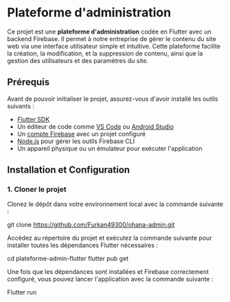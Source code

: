 # Plateforme d'administration

Ce projet est une **plateforme d'administration** codée en Flutter avec un backend Firebase. Il permet à notre entreprise de gérer le contenu du site web via une interface utilisateur simple et intuitive. Cette plateforme facilite la création, la modification, et la suppression de contenu, ainsi que la gestion des utilisateurs et des paramètres du site.


## Prérequis

Avant de pouvoir initialiser le projet, assurez-vous d'avoir installé les outils suivants :

- [Flutter SDK](https://flutter.dev/docs/get-started/install)
- Un éditeur de code comme [VS Code](https://code.visualstudio.com/) ou [Android Studio](https://developer.android.com/studio)
- Un [compte Firebase](https://firebase.google.com/) avec un projet configuré
- [Node.js](https://nodejs.org/) pour gérer les outils Firebase CLI
- Un appareil physique ou un émulateur pour exécuter l'application

## Installation et Configuration

### 1. Cloner le projet

Clonez le dépôt dans votre environnement local avec la commande suivante :

git clone https://github.com/Furkan49300/ohana-admin.git

Accédez au répertoire du projet et exécutez la commande suivante pour installer toutes les dépendances Flutter nécessaires :

cd plateforme-admin-flutter
flutter pub get

Une fois que les dépendances sont installées et Firebase correctement configuré, vous pouvez lancer l'application avec la commande suivante :

Flutter run
